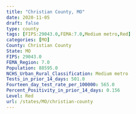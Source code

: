 ```yaml
---
title: "Christian County, MO"
date: 2020-11-05
draft: false
type: county
tags: [FIPS:29043.0,FEMA:7.0,Medium metro,Red]
categories: [MO]
County: Christian County
State: MO
FIPS: 29043.0
FEMA_Region: 7.0
Population: 88595.0
NCHS_Urban_Rural_Classification: Medium metro
Tests_in_prior_14_days: 501.0
Fourteen_day_test_rate_per_100000: 565.0
Percent_Positivity_in_prior_14_days: 0.156
Level: Red
url: /states/MO/christian-county
---
```



